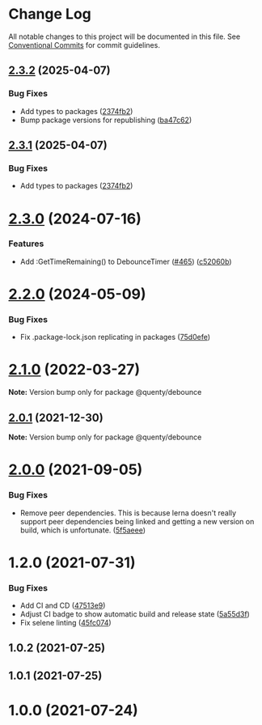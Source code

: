# Change Log

All notable changes to this project will be documented in this file.
See [Conventional Commits](https://conventionalcommits.org) for commit guidelines.

## [2.3.2](https://github.com/Quenty/NevermoreEngine/compare/@quenty/debounce@2.3.0...@quenty/debounce@2.3.2) (2025-04-07)


### Bug Fixes

* Add types to packages ([2374fb2](https://github.com/Quenty/NevermoreEngine/commit/2374fb2b043cfbe0e9b507b3316eec46a4e353a0))
* Bump package versions for republishing ([ba47c62](https://github.com/Quenty/NevermoreEngine/commit/ba47c62e32170bf74377b0c658c60b84306dc294))





## [2.3.1](https://github.com/Quenty/NevermoreEngine/compare/@quenty/debounce@2.3.0...@quenty/debounce@2.3.1) (2025-04-07)


### Bug Fixes

* Add types to packages ([2374fb2](https://github.com/Quenty/NevermoreEngine/commit/2374fb2b043cfbe0e9b507b3316eec46a4e353a0))





# [2.3.0](https://github.com/Quenty/NevermoreEngine/compare/@quenty/debounce@2.2.0...@quenty/debounce@2.3.0) (2024-07-16)


### Features

* Add :GetTimeRemaining() to DebounceTimer ([#465](https://github.com/Quenty/NevermoreEngine/issues/465)) ([c52060b](https://github.com/Quenty/NevermoreEngine/commit/c52060b496ba78931282492a4d04f91dba9958e3))





# [2.2.0](https://github.com/Quenty/NevermoreEngine/compare/@quenty/debounce@2.1.0...@quenty/debounce@2.2.0) (2024-05-09)


### Bug Fixes

* Fix .package-lock.json replicating in packages ([75d0efe](https://github.com/Quenty/NevermoreEngine/commit/75d0efeef239f221d93352af71a5b3e930ec23c5))





# [2.1.0](https://github.com/Quenty/NevermoreEngine/compare/@quenty/debounce@2.0.1...@quenty/debounce@2.1.0) (2022-03-27)

**Note:** Version bump only for package @quenty/debounce





## [2.0.1](https://github.com/Quenty/NevermoreEngine/compare/@quenty/debounce@2.0.0...@quenty/debounce@2.0.1) (2021-12-30)

**Note:** Version bump only for package @quenty/debounce





# [2.0.0](https://github.com/Quenty/NevermoreEngine/compare/@quenty/debounce@1.2.0...@quenty/debounce@2.0.0) (2021-09-05)


### Bug Fixes

* Remove peer dependencies. This is because lerna doesn't really support peer dependencies being linked and getting a new version on build, which is unfortunate. ([5f5aeee](https://github.com/Quenty/NevermoreEngine/commit/5f5aeeea8de9975435309e53679f0ef7064f9dd0))





# 1.2.0 (2021-07-31)


### Bug Fixes

* Add CI and CD ([47513e9](https://github.com/Quenty/NevermoreEngine/commit/47513e9b568162707534af132396dd8756947dd3))
* Adjust CI badge to show automatic build and release state ([5a55d3f](https://github.com/Quenty/NevermoreEngine/commit/5a55d3f19bf8d66a760d67da9b56ed47fab74656))
* Fix selene linting ([45fc074](https://github.com/Quenty/NevermoreEngine/commit/45fc07489ee59127ac6582689f19a0e87c1e5b5a))



## 1.0.2 (2021-07-25)



## 1.0.1 (2021-07-25)



# 1.0.0 (2021-07-24)

